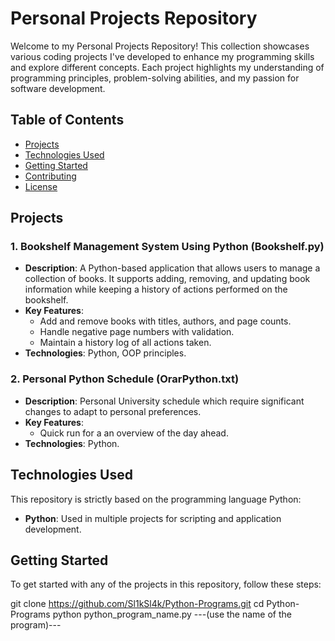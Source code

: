# Personal Projects Repository

Welcome to my Personal Projects Repository! This collection showcases various coding projects I've developed to enhance my programming skills and explore different concepts. Each project highlights my understanding of programming principles, problem-solving abilities, and my passion for software development.

## Table of Contents

- [Projects](#projects)
- [Technologies Used](#technologies-used)
- [Getting Started](#getting-started)
- [Contributing](#contributing)
- [License](#license)

## Projects

### 1. Bookshelf Management System Using Python (Bookshelf.py)
- **Description**: A Python-based application that allows users to manage a collection of books. It supports adding, removing, and updating book information while keeping a history of actions performed on the bookshelf.
- **Key Features**:
  - Add and remove books with titles, authors, and page counts.
  - Handle negative page numbers with validation.
  - Maintain a history log of all actions taken.
- **Technologies**: Python, OOP principles.

### 2. Personal Python Schedule (OrarPython.txt)
- **Description**: Personal University schedule which require significant changes to adapt to personal preferences.
- **Key Features**:
  - Quick run for a an overview of the day ahead.
- **Technologies**: Python.

## Technologies Used
This repository is strictly based on the programming language Python:
- **Python**: Used in multiple projects for scripting and application development.

## Getting Started
To get started with any of the projects in this repository, follow these steps:

   git clone https://github.com/Sl1kSl4k/Python-Programs.git
   cd Python-Programs
   python python_program_name.py  ---(use the name of the program)---
